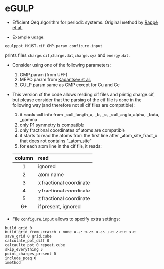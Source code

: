 # eGULP

 * Efficient Qeq algorithm for periodic systems. Original method by [Rappé et al.](http://pubs.acs.org/doi/abs/10.1021/j100161a070)
 
 * Example usage:
 ```
 egulppot HKUST.cif GMP.param configure.input 
 ```
prints files `charge.cif`,`charge.dat`,`charge.xyz` and `energy.dat`.

 * Consider using one of the following parameters: 
   1) GMP.param (from UFF) 
   2) MEPO.param from [Kadantsev et al.](http://pubs.acs.org/doi/10.1021/jz401479k)
   3) GULP.param same as GMP except for Cu and Ce

 * This version of the code allows reading cif files and printig charge.cif, but please consider that the parsing of the cif file is done in the following way (and therefore not all cif files are compatible):
   1) it reads cell info from _cell_length_a, _b, _c, _cell_angle_alpha, _beta, _gamma
   2) only P1 symmetry is compatible 
   3) only fractional coordinates of atoms are compatible
   4) it starts to read the atoms from the first line after _atom_site_fract_x that does not contains "_atom_site"
   5) for each atom line in the cif file, it reads:
   
     | column |    read                  |
     |:------:|:------------------------ |
     |    1   | ignored                  |
     |    2   | atom name                |
     |    3   | x fractional coordinate  |
     |    4   | y fractional coordinate  |
     |    5   | z fractional coordinate  |
     |    6+  | if present, ignored      |
     
 * File `configure.input` allows to specify extra settings:
 ```
build_grid 0
build_grid_from_scratch 1 none 0.25 0.25 0.25 1.0 2.0 0 3.0
save_grid 0 grid.cube
calculate_pot_diff 0
calcaulte_pot 0 repeat.cube
skip_everything 0
point_charges_present 0
include_pceq 0
imethod 
 ```
